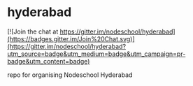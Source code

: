 hyderabad
=========

[![Join the chat at https://gitter.im/nodeschool/hyderabad](https://badges.gitter.im/Join%20Chat.svg)](https://gitter.im/nodeschool/hyderabad?utm_source=badge&utm_medium=badge&utm_campaign=pr-badge&utm_content=badge)

repo for organising Nodeschool Hyderabad
